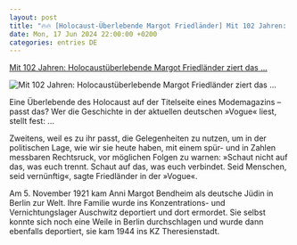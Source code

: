 ```yaml
---
layout: post
title: "🔥🔥 [Holocaust-Überlebende Margot Friedländer] Mit 102 Jahren: Holocaustüberlebende Margot Friedländer ziert das ..."
date: Mon, 17 Jun 2024 22:00:00 +0200
categories: entries DE
---
```

[Mit 102 Jahren: Holocaustüberlebende Margot Friedländer ziert das ...](https://www.spiegel.de/kultur/margot-friedlaender-holocaust-ueberlebende-auf-dem-cover-der-vogue-a-c03c203f-c453-4dc7-ae01-af06e899ae9e)

![Mit 102 Jahren: Holocaustüberlebende Margot Friedländer ziert das ...](https://cdn.prod.www.spiegel.de/images/e6218241-f741-4dd1-a58b-bac4549045f4_w1200_r1.778_fpx49_fpy33.jpg)

Eine Überlebende des Holocaust auf der Titelseite eines Modemagazins – passt das? Wer die Geschichte in der aktuellen deutschen »Vogue« liest, stellt fest: ...

Zweitens, weil es zu ihr passt, die Gelegenheiten zu nutzen, um in der politischen Lage, wie wir sie heute haben, mit einem spür- und in Zahlen messbaren Rechtsruck, vor möglichen Folgen zu warnen: »Schaut nicht auf das, was euch trennt. Schaut auf das, was euch verbindet. Seid Menschen, seid vernünftig«, sagte Friedländer in der »Vogue«.

Am 5. November 1921 kam Anni Margot Bendheim als deutsche Jüdin in Berlin zur Welt. Ihre Familie wurde ins Konzentrations- und Vernichtungslager Auschwitz deportiert und dort ermordet. Sie selbst konnte sich noch eine Weile in Berlin durchschlagen und wurde dann ebenfalls deportiert, sie kam 1944 ins KZ Theresienstadt.

